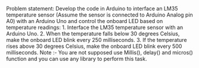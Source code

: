 Problem statement: Develop the code in Arduino to interface an LM35 temperature sensor (Assume the sensor is connected to Arduino Analog pin A0) with an Arduino
                  Uno and control the onboard LED based on temperature readings:
                  1. Interface the LM35 temperature sensor with an Arduino Uno.
                  2. When the temperature falls below 30 degrees Celsius, make the onboard LED
                  blink every 250 milliseconds.
                  3. If the temperature rises above 30 degrees Celsius, make the onboard LED blink
                  every 500 milliseconds.
Note :- You are not supposed use Millis(), delay() and micros() function and you can use any library to perform this task.
